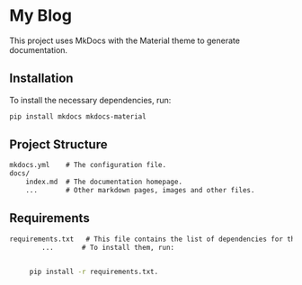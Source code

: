 # My Blog

This project uses MkDocs with the Material theme to generate documentation.

## Installation

To install the necessary dependencies, run:

```bash
pip install mkdocs mkdocs-material
```

## Project Structure

```markdown
mkdocs.yml    # The configuration file.
docs/
    index.md  # The documentation homepage.
    ...       # Other markdown pages, images and other files.
```
## Requirements

```markdown
requirements.txt   # This file contains the list of dependencies for this project.
        ...       # To install them, run: 
        
```
```bash        
     pip install -r requirements.txt.
```
